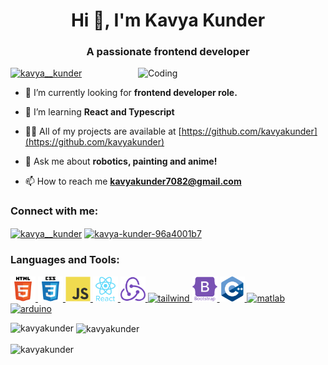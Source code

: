 <h1 align="center">Hi 👋, I'm Kavya Kunder</h1>
<h3 align="center">A passionate frontend developer</h3>
<img align="right" alt="Coding" width="300" src="https://miro.medium.com/max/1400/1*qdAW1TjCN57h1lbuuzvchg.gif"/>



<p align="left"> <a href="https://twitter.com/kavya__kunder" target="blank"><img src="https://img.shields.io/twitter/follow/kavya__kunder?logo=twitter&style=for-the-badge" alt="kavya__kunder" /></a> </p>

- 🔭 I’m currently looking for **frontend developer role.**

- 🌱 I’m learning **React and Typescript**

- 👨‍💻 All of my projects are available at [https://github.com/kavyakunder](https://github.com/kavyakunder)

- 💬 Ask me about **robotics, painting and anime!**

- 📫 How to reach me **kavyakunder7082@gmail.com**

<h3 align="left">Connect with me:</h3>
<p align="left">
<a href="https://twitter.com/kavya__kunder" target="blank"><img align="center" src="https://raw.githubusercontent.com/rahuldkjain/github-profile-readme-generator/master/src/images/icons/Social/twitter.svg" alt="kavya__kunder" height="30" width="40" /></a>
<a href="https://linkedin.com/in/kavya-kunder-96a4001b7" target="blank"><img align="center" src="https://raw.githubusercontent.com/rahuldkjain/github-profile-readme-generator/master/src/images/icons/Social/linked-in-alt.svg" alt="kavya-kunder-96a4001b7" height="30" width="40" /></a>
</p>

<h3 align="left">Languages and Tools:</h3>
<p align="left"> 



<a href="https://www.w3.org/html/" target="_blank" rel="noreferrer"> <img src="https://raw.githubusercontent.com/devicons/devicon/master/icons/html5/html5-original-wordmark.svg" alt="html5" width="40" height="40"/> </a><a href="https://www.w3schools.com/css/" target="_blank" rel="noreferrer"> <img src="https://raw.githubusercontent.com/devicons/devicon/master/icons/css3/css3-original-wordmark.svg" alt="css3" width="40" height="40"/> </a> <a href="https://developer.mozilla.org/en-US/docs/Web/JavaScript" target="_blank" rel="noreferrer"> <img src="https://raw.githubusercontent.com/devicons/devicon/master/icons/javascript/javascript-original.svg" alt="javascript" width="40" height="40"/> </a> <a href="https://reactjs.org/" target="_blank" rel="noreferrer"> <img src="https://raw.githubusercontent.com/devicons/devicon/master/icons/react/react-original-wordmark.svg" alt="react" width="40" height="40"/> </a><a href="https://redux.js.org" target="_blank" rel="noreferrer"> <img src="https://raw.githubusercontent.com/devicons/devicon/master/icons/redux/redux-original.svg" alt="redux" width="40" height="40"/> </a> 
 <a href="https://tailwindcss.com/" target="_blank" rel="noreferrer"> <img src="https://www.vectorlogo.zone/logos/tailwindcss/tailwindcss-icon.svg" alt="tailwind" width="40" height="40"/> </a><a href="https://getbootstrap.com" target="_blank" rel="noreferrer"> <img src="https://raw.githubusercontent.com/devicons/devicon/master/icons/bootstrap/bootstrap-plain-wordmark.svg" alt="bootstrap" width="40" height="40"/> </a><a href="https://www.w3schools.com/cpp/" target="_blank" rel="noreferrer"> <img src="https://raw.githubusercontent.com/devicons/devicon/master/icons/cplusplus/cplusplus-original.svg" alt="cplusplus" width="40" height="40"/> </a><a href="https://www.mathworks.com/" target="_blank" rel="noreferrer"> <img src="https://upload.wikimedia.org/wikipedia/commons/2/21/Matlab_Logo.png" alt="matlab" width="40" height="40"/> </a><a href="https://www.arduino.cc/" target="_blank" rel="noreferrer"> <img src="https://cdn.worldvectorlogo.com/logos/arduino-1.svg" alt="arduino" width="40" height="40"/> </a>
</p>


<p><img align="left" src="https://github-readme-stats.vercel.app/api/top-langs?username=kavyakunder&show_icons=true&locale=en&layout=compact" alt="kavyakunder" /></p>

<p>&nbsp;<img align="center" src="https://github-readme-stats.vercel.app/api?username=kavyakunder&show_icons=true&locale=en" alt="kavyakunder" /></p>

<p><img align="center" src="https://github-readme-streak-stats.herokuapp.com/?user=kavyakunder&" alt="kavyakunder" /></p>
